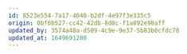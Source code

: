 ```yaml
---
id: 8523e554-7a17-4040-b2df-4e97f3e335c5
origin: 0bf6b527-cc42-42db-8d0c-f1a892e90aff
updated_by: 3574a48a-d509-4c9e-9e37-5b83b6cfdc78
updated_at: 1649691200
---
```

